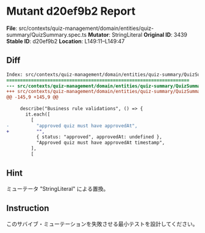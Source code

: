 # Mutant d20ef9b2 Report

**File**: src/contexts/quiz-management/domain/entities/quiz-summary/QuizSummary.spec.ts
**Mutator**: StringLiteral
**Original ID**: 3439
**Stable ID**: d20ef9b2
**Location**: L149:11–L149:47

## Diff

```diff
Index: src/contexts/quiz-management/domain/entities/quiz-summary/QuizSummary.spec.ts
===================================================================
--- src/contexts/quiz-management/domain/entities/quiz-summary/QuizSummary.spec.ts	original
+++ src/contexts/quiz-management/domain/entities/quiz-summary/QuizSummary.spec.ts	mutated #3439
@@ -145,9 +145,9 @@
 
     describe("Business rule validations", () => {
       it.each([
         [
-          "approved quiz must have approvedAt",
+          "",
           { status: "approved", approvedAt: undefined },
           "Approved quiz must have approvedAt timestamp",
         ],
         [
```

## Hint

ミューテータ "StringLiteral" による置換。

## Instruction

このサバイブ・ミューテーションを失敗させる最小テストを設計してください。

